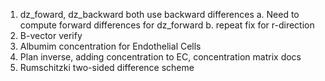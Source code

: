 1. dz_foward, dz_backward both use backward differences
  a. Need to compute forward differences for dz_forward
  b. repeat fix for r-direction
2. B-vector verify
3. Albumim concentration for Endothelial Cells
4. Plan inverse, adding concentration to EC, concentration matrix docs
5. Rumschitzki two-sided difference scheme 
